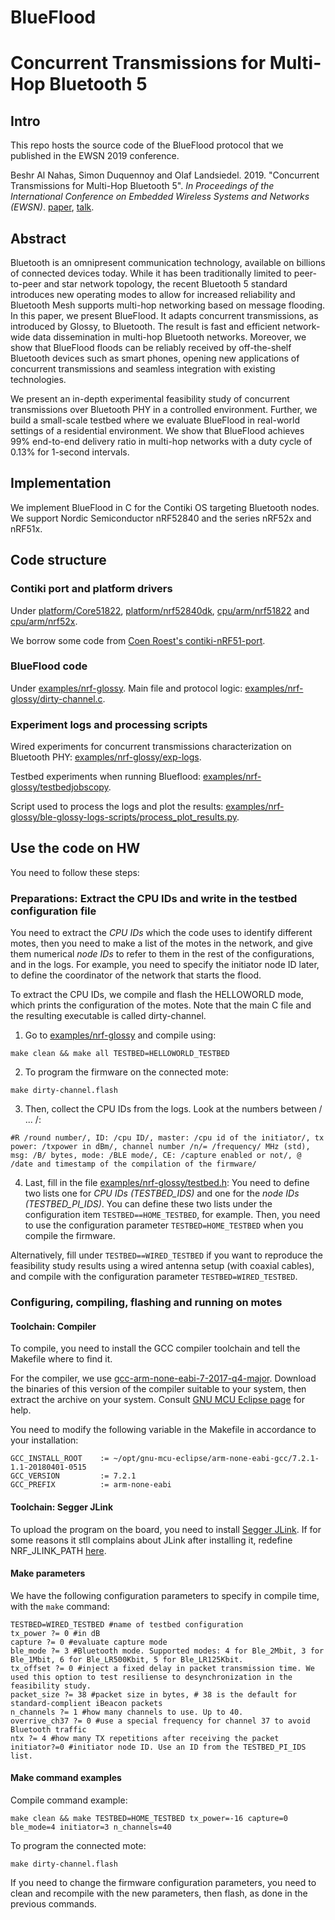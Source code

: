 # BlueFlood

# Concurrent Transmissions for Multi-Hop Bluetooth 5

## Intro

This repo hosts the source code of the BlueFlood protocol that we published in the EWSN 2019 conference.

Beshr Al Nahas, Simon Duquennoy and Olaf Landsiedel. 2019. 
"Concurrent Transmissions for Multi-Hop Bluetooth 5". 
_In Proceedings of the International Conference on Embedded Wireless Systems and Networks (EWSN)_.
[paper](https://research.chalmers.se/en/publication/507874), [talk](./examples/nrf-glossy/2019_02_27_ewsn_blueflood_github.pdf).

## Abstract

Bluetooth is an omnipresent communication technology, available on billions of connected devices today.
While it has been traditionally limited to peer-to-peer and star network topology, the recent Bluetooth 5 standard introduces new operating modes to allow for increased reliability and Bluetooth Mesh supports multi-hop networking based on message flooding.
In this paper, we present BlueFlood.
It adapts concurrent transmissions, as introduced by Glossy, to Bluetooth.
The result is fast and efficient network-wide data dissemination in multi-hop Bluetooth networks.
Moreover, we show that BlueFlood floods can be reliably received by off-the-shelf Bluetooth devices such as smart phones, opening new applications of concurrent transmissions and seamless integration with existing technologies. 

We present an in-depth experimental feasibility study of concurrent transmissions over Bluetooth PHY in a controlled environment.
Further, we build a small-scale testbed where we evaluate BlueFlood in real-world settings of a residential environment.
We show that BlueFlood achieves 99% end-to-end delivery ratio in multi-hop networks with a duty cycle of 0.13% for 1-second intervals.

## Implementation

We implement BlueFlood in C for the Contiki OS targeting Bluetooth nodes.
We support Nordic Semiconductor nRF52840 and the series nRF52x and nRF51x.

## Code structure

### Contiki port and platform drivers

Under [platform/Core51822](./platform/Core51822/), [platform/nrf52840dk](./platform/nrf52840dk/), [cpu/arm/nrf51822](./cpu/arm/nrf51822/) and [cpu/arm/nrf52x](./cpu/arm/nrf52x/).

We borrow some code from [Coen Roest's contiki-nRF51-port](https://github.com/coenroest/contiki-nRF51-port).

### BlueFlood code
Under [examples/nrf-glossy](./examples/nrf-glossy/).
Main file and protocol logic: [examples/nrf-glossy/dirty-channel.c](./examples/nrf-glossy/dirty-channel.c). 

### Experiment logs and processing scripts
Wired experiments for concurrent transmissions characterization on Bluetooth PHY: [examples/nrf-glossy/exp-logs](./examples/nrf-glossy/exp-logs).

Testbed experiments when running Blueflood: [examples/nrf-glossy/testbedjobscopy](./examples/nrf-glossy/testbedjobscopy).

Script used to process the logs and plot the results: [examples/nrf-glossy/ble-glossy-logs-scripts/process_plot_results.py](./examples/nrf-glossy/ble-glossy-logs-scripts/process_plot_results.py).

## Use the code on HW

You need to follow these steps:

### Preparations: Extract the CPU IDs and write in the testbed configuration file

You need to extract the *CPU IDs* which the code uses to identify different motes, then you need to make a list of the motes in the network, and give them numerical *node IDs* to refer to them in the rest of the configurations, and in the logs.
For example, you need to specify the initiator node ID later, to define the coordinator of the network that starts the flood.

To extract the CPU IDs, we compile and flash the HELLOWORLD mode, which prints the configuration of the motes.
Note that the main C file and the resulting executable is called dirty-channel.

1. Go to [examples/nrf-glossy](./examples/nrf-glossy/) and compile using:
```
make clean && make all TESTBED=HELLOWORLD_TESTBED
```

2. To program the firmware on the connected mote:
```
make dirty-channel.flash
```

3. Then, collect the CPU IDs from the logs. Look at the numbers between / ... /:
```
#R /round number/, ID: /cpu ID/, master: /cpu id of the initiator/, tx power: /txpower in dBm/, channel number /n/= /frequency/ MHz (std), msg: /B/ bytes, mode: /BLE mode/, CE: /capture enabled or not/, @ /date and timestamp of the compilation of the firmware/
```

4. Last, fill in the file [examples/nrf-glossy/testbed.h](./examples/nrf-glossy/testbed.h):
You need to define two lists one for *CPU IDs (TESTBED_IDS)* and one for the *node IDs (TESTBED_PI_IDS)*.
You can define these two lists under the configuration item `TESTBED==HOME_TESTBED`, for example.
Then, you need to use the configuration parameter `TESTBED=HOME_TESTBED` when you compile the firmware.

Alternatively, fill under `TESTBED==WIRED_TESTBED` if you want to reproduce the feasibility study results using a wired antenna setup (with coaxial cables), and compile with the configuration parameter `TESTBED=WIRED_TESTBED`.

### Configuring, compiling, flashing and running on motes

#### Toolchain: Compiler
To compile, you need to install the GCC compiler toolchain and tell the Makefile where to find it.

<!-- We use [gcc-arm-none-eabi-7-2017-q4-major](https://developer.arm.com/open-source/gnu-toolchain/gnu-rm/downloads) -->
For the compiler, we use [gcc-arm-none-eabi-7-2017-q4-major](https://github.com/gnu-mcu-eclipse/arm-none-eabi-gcc/releases).
Download the binaries of this version of the compiler suitable to your system, then extract the archive on your system.
Consult [GNU MCU Eclipse page](https://gnu-mcu-eclipse.github.io/toolchain/arm/install/) for help.

You need to modify the following variable in the Makefile in accordance to your installation:
```
GCC_INSTALL_ROOT	:= ~/opt/gnu-mcu-eclipse/arm-none-eabi-gcc/7.2.1-1.1-20180401-0515
GCC_VERSION			:= 7.2.1
GCC_PREFIX			:= arm-none-eabi
```

#### Toolchain: Segger JLink

To upload the program on the board, you need to install [Segger JLink](https://www.segger.com/downloads/jlink).
If for some reasons it stll complains about JLink after installing it, redefine NRF_JLINK_PATH [here](./cpu/arm/nrf52x/Makefile.nrf52x#L76).

#### Make parameters
We have the following configuration parameters to specify in compile time, with the `make` command:
```
TESTBED=WIRED_TESTBED #name of testbed configuration
tx_power ?= 0 #in dB
capture ?= 0 #evaluate capture mode
ble_mode ?= 3 #Bluetooth mode. Supported modes: 4 for Ble_2Mbit, 3 for Ble_1Mbit, 6 for Ble_LR500Kbit, 5 for Ble_LR125Kbit.
tx_offset ?= 0 #inject a fixed delay in packet transmission time. We used this option to test resiliense to desynchronization in the feasibility study.
packet_size ?= 38 #packet size in bytes, # 38 is the default for standard-complient iBeacon packets
n_channels ?= 1 #how many channels to use. Up to 40.
overrive_ch37 ?= 0 #use a special frequency for channel 37 to avoid Bluetooth traffic
ntx ?= 4 #how many TX repetitions after receiving the packet
initiator?=0 #initiator node ID. Use an ID from the TESTBED_PI_IDS list.
```

#### Make command examples
Compile command example:
```
make clean && make TESTBED=HOME_TESTBED tx_power=-16 capture=0 ble_mode=4 initiator=3 n_channels=40 
```

To program the connected mote:
```
make dirty-channel.flash
```

If you need to change the firmware configuration parameters, you need to clean and recompile with the new parameters, then flash, as done in the previous commands.

